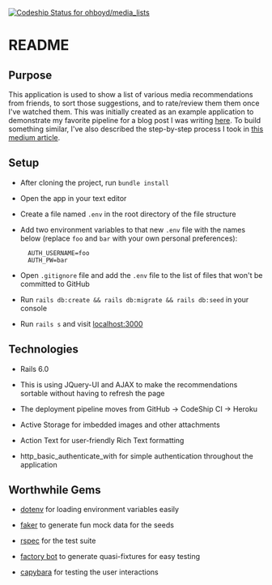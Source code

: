 [![Codeship Status for ohboyd/media_lists](https://app.codeship.com/projects/939d7e40-87d8-0137-df2d-7ae0221081ae/status?branch=master)](https://app.codeship.com/projects/354250)

# README

## Purpose

This application is used to show a list of various media recommendations from friends, to sort those suggestions, and to rate/review them them once I've watched them. This was initially created as an example application to demonstrate my favorite pipeline for a blog post I was writing [here](https://medium.com/@oh_boyd/from-a-new-app-to-deployment-using-postgres-rspec-github-heroku-and-codeship-aa80a020da10). To build something similar, I've also described the step-by-step process I took in [this medium article](https://medium.com/@oh_boyd/the-movie-list-an-application-to-prove-that-im-probably-going-to-get-around-to-watching-the-7fe35c1cdf03).

## Setup

- After cloning the project, run `bundle install`

- Open the app in your text editor

- Create a file named `.env` in the root directory of the file structure

- Add two environment variables to that new `.env` file with the names below (replace `foo` and `bar` with your own personal preferences):

  ```
    AUTH_USERNAME=foo
    AUTH_PW=bar
  ```

- Open `.gitignore` file and add the `.env` file to the list of files that won't be committed to GitHub

- Run `rails db:create && rails db:migrate && rails db:seed` in your console

- Run `rails s` and visit [localhost:3000](http://localhost:3000)

## Technologies

- Rails 6.0

- This is using JQuery-UI and AJAX to make the recommendations sortable without having to refresh the page

- The deployment pipeline moves from GitHub -> CodeShip CI -> Heroku

- Active Storage for imbedded images and other attachments

- Action Text for user-friendly Rich Text formatting

- http_basic_authenticate_with for simple authentication throughout the application

## Worthwhile Gems

- [dotenv](https://github.com/bkeepers/dotenv) for loading environment variables easily

- [faker](https://github.com/faker-ruby/faker) to generate fun mock data for the seeds

- [rspec](https://github.com/rspec/rspec-rails) for the test suite

- [factory bot](https://github.com/thoughtbot/factory_bot_rails) to generate quasi-fixtures for easy testing

- [capybara](https://github.com/teamcapybara/capybara) for testing the user interactions
